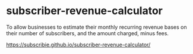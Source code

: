 # subscriber-revenue-calculator

To allow businesses to estimate their monthly recurring revenue bases on their number
of subscribers, and the amount charged, minus fees.

https://subscribie.github.io/subscriber-revenue-calculator/
